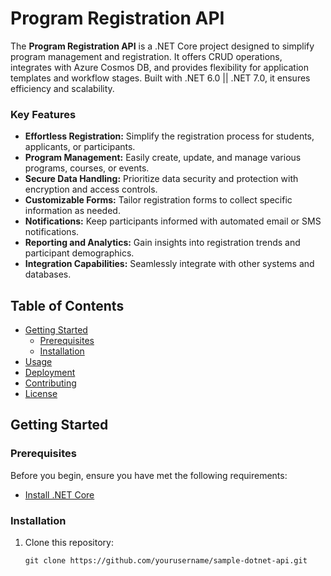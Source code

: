 # Program Registration API

The **Program Registration API** is a .NET Core project designed to simplify program management and registration. It offers CRUD operations, integrates with Azure Cosmos DB, and provides flexibility for application templates and workflow stages. Built with .NET 6.0 || .NET 7.0, it ensures efficiency and scalability.
### Key Features

- **Effortless Registration:** Simplify the registration process for students, applicants, or participants.
- **Program Management:** Easily create, update, and manage various programs, courses, or events.
- **Secure Data Handling:** Prioritize data security and protection with encryption and access controls.
- **Customizable Forms:** Tailor registration forms to collect specific information as needed.
- **Notifications:** Keep participants informed with automated email or SMS notifications.
- **Reporting and Analytics:** Gain insights into registration trends and participant demographics.
- **Integration Capabilities:** Seamlessly integrate with other systems and databases.

## Table of Contents

- [Getting Started](#getting-started)
  - [Prerequisites](#prerequisites)
  - [Installation](#installation)
- [Usage](#usage)
- [Deployment](#deployment)
- [Contributing](#contributing)
- [License](#license)

## Getting Started

### Prerequisites

Before you begin, ensure you have met the following requirements:

- [Install .NET Core](https://dotnet.microsoft.com/download)

### Installation

1. Clone this repository:

   ```shell
   git clone https://github.com/yourusername/sample-dotnet-api.git
